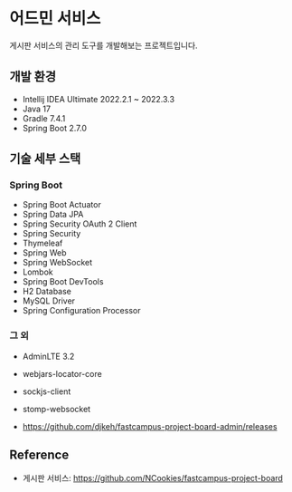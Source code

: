 # 어드민 서비스

게시판 서비스의 관리 도구를 개발해보는 프로젝트입니다. 

## 개발 환경

* Intellij IDEA Ultimate 2022.2.1 ~ 2022.3.3
* Java 17
* Gradle 7.4.1
* Spring Boot 2.7.0

## 기술 세부 스택

### Spring Boot

* Spring Boot Actuator
* Spring Data JPA
* Spring Security OAuth 2 Client
* Spring Security
* Thymeleaf
* Spring Web
* Spring WebSocket
* Lombok
* Spring Boot DevTools
* H2 Database
* MySQL Driver
* Spring Configuration Processor

### 그 외

* AdminLTE 3.2
* webjars-locator-core
* sockjs-client
* stomp-websocket

* https://github.com/djkeh/fastcampus-project-board-admin/releases

## Reference

* 게시판 서비스: https://github.com/NCookies/fastcampus-project-board
